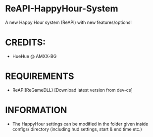 # ReAPI-HappyHour-System
A new Happy Hour system (ReAPI) with new features/options!

# CREDITS:
- HueHue @ AMXX-BG

# REQUIREMENTS

-  ReAPI(ReGameDLL) [Download latest version from dev-cs]

# INFORMATION

- The HappyHour settings can be modified in the folder given inside configs/ directory (including hud settings, start & end time etc.)
